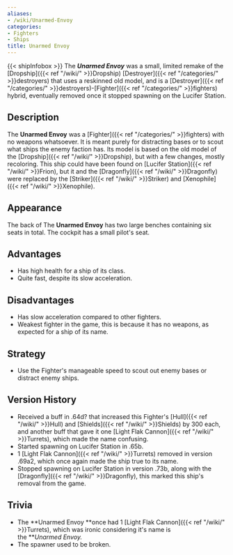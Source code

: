 ```yaml
---
aliases:
- /wiki/Unarmed-Envoy
categories:
- Fighters
- Ships
title: Unarmed Envoy
---
```


{{< shipInfobox >}} The **_Unarmed Envoy_** was a small, limited remake of the [Dropship]({{< ref "/wiki/" >}}Dropship) [Destroyer]({{< ref "/categories/" >}}destroyers) that uses a reskinned old model, and is a [Destroyer]({{< ref "/categories/" >}}destroyers)-[Fighter]({{< ref "/categories/" >}}fighters) hybrid, eventually removed once it stopped spawning on the Lucifer Station.

## Description

The **Unarmed Envoy** was a [Fighter]({{< ref "/categories/" >}}fighters) with no weapons whatsoever. It is meant purely for distracting bases or to scout what ships the enemy faction has. Its model is based on the old model of the [Dropship]({{< ref "/wiki/" >}}Dropship), but with a few changes, mostly recoloring. This ship could have been found on [Lucifer Station]({{< ref "/wiki/" >}}Frion), but it and the [Dragonfly]({{< ref "/wiki/" >}}Dragonfly) were replaced by the [Striker]({{< ref "/wiki/" >}}Striker) and [Xenophile]({{< ref "/wiki/" >}}Xenophile).

## Appearance

The back of The **Unarmed Envoy** has two large benches containing six seats in total. The cockpit has a small pilot's seat.

## Advantages

- Has high health for a ship of its class.
- Quite fast, despite its slow acceleration.

## Disadvantages

- Has slow acceleration compared to other fighters.
- Weakest fighter in the game, this is because it has no weapons, as expected for a ship of its name.

## Strategy

- Use the Fighter's manageable speed to scout out enemy bases or distract enemy ships.

## Version History 

- Received a buff in .64d? that increased this Fighter's [Hull]({{< ref "/wiki/" >}}Hull) and [Shields]({{< ref "/wiki/" >}}Shields) by 300 each, and another buff that gave it one [Light Flak Cannon]({{< ref "/wiki/" >}}Turrets), which made the name confusing.
- Started spawning on Lucifer Station in .65b.
- 1 [Light Flak Cannon]({{< ref "/wiki/" >}}Turrets) removed in version .69a2, which once again made the ship true to its name.
- Stopped spawning on Lucifer Station in version .73b, along with the [Dragonfly]({{< ref "/wiki/" >}}Dragonfly), this marked this ship's removal from the game.

## Trivia

- The **Unarmed Envoy **once had 1 [Light Flak Cannon]({{< ref "/wiki/" >}}Turrets), which was ironic considering it's name is the ***Unarmed *Envoy.**
- The spawner used to be broken.